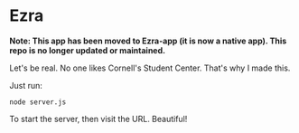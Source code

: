 Ezra
==============

__Note: This app has been moved to Ezra-app (it is now a native app). This repo is no longer updated or maintained.__

Let's be real. No one likes Cornell's Student Center. That's why I made this.

Just run:

    node server.js

To start the server, then visit the URL. Beautiful!
